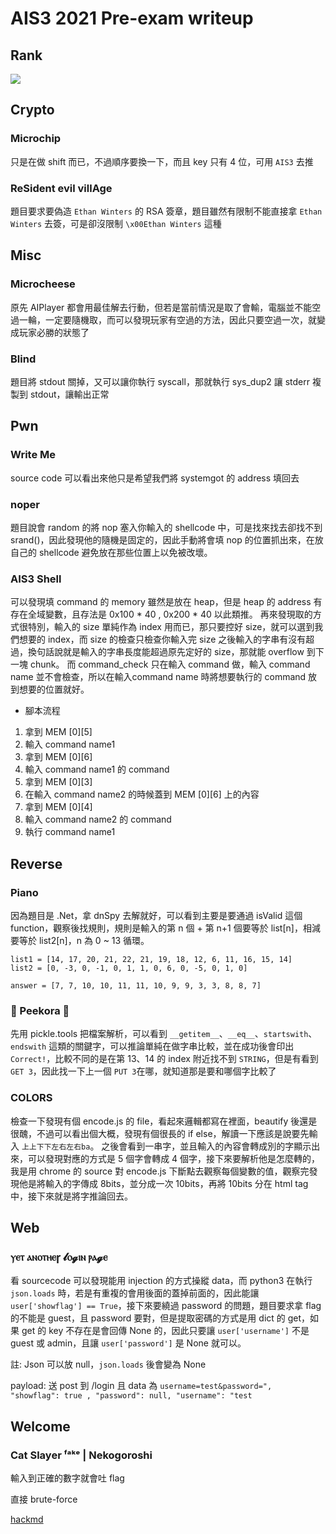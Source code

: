 AIS3 2021 Pre-exam writeup
===

Rank
---

![](https://i.imgur.com/qqY0n5W.png)


Crypto
---

### Microchip
只是在做 shift 而已，不過順序要換一下，而且 key 只有 4 位，可用 `AIS3` 去推


### ReSident evil villAge
題目要求要偽造 `Ethan Winters` 的 RSA 簽章，題目雖然有限制不能直接拿 `Ethan Winters` 去簽，可是卻沒限制 `\x00Ethan Winters` 這種    


Misc
---

### Microcheese
原先 AIPlayer 都會用最佳解去行動，但若是當前情況是取了會輸，電腦並不能空過一輪，一定要隨機取，而可以發現玩家有空過的方法，因此只要空過一次，就變成玩家必勝的狀態了

### Blind
題目將 stdout 關掉，又可以讓你執行 syscall，那就執行 sys_dup2 讓 stderr 複製到 stdout，讓輸出正常


Pwn
---

### Write Me
source code 可以看出來他只是希望我們將 systemgot 的 address 填回去


### noper
題目說會 random 的將 nop 塞入你輸入的 shellcode 中，可是找來找去卻找不到 srand()，因此發現他的隨機是固定的，因此手動將會填 nop 的位置抓出來，在放自己的 shellcode 避免放在那些位置上以免被改壞。


### AIS3 Shell

可以發現填 command 的 memory 雖然是放在 heap，但是 heap 的 address 有存在全域變數，且存法是 0x100 * 40 , 0x200 * 40 以此類推。
再來發現取的方式很特別，輸入的 size 單純作為 index 用而已，那只要控好 size，就可以選到我們想要的 index，而 size 的檢查只檢查你輸入完 size 之後輸入的字串有沒有超過，換句話說就是輸入的字串長度能超過原先定好的 size，那就能 overflow 到下一塊 chunk。
而 command_check 只在輸入 command 做，輸入 command name 並不會檢查，所以在輸入command name 時將想要執行的 command 放到想要的位置就好。


* 腳本流程
1. 拿到 MEM [0][5]
2. 輸入 command name1
3. 拿到 MEM [0][6]
4. 輸入 command name1 的 command
5. 拿到 MEM [0][3]
6. 在輸入 command name2 的時候蓋到 MEM [0][6] 上的內容
7. 拿到 MEM [0][4]
8. 輸入 command name2 的 command
9. 執行 command name1

Reverse
---

### Piano
因為題目是 .Net，拿 dnSpy 去解就好，可以看到主要是要通過 isValid 這個 function，觀察後找規則，規則是輸入的第 n 個 + 第 n+1 個要等於 list[n]，相減要等於 list2[n]，n 為 0 ~ 13 循環。
```
list1 = [14, 17, 20, 21, 22, 21, 19, 18, 12, 6, 11, 16, 15, 14]
list2 = [0, -3, 0, -1, 0, 1, 1, 0, 6, 0, -5, 0, 1, 0]

answer = [7, 7, 10, 10, 11, 11, 10, 9, 9, 3, 3, 8, 8, 7]
```

### 🐰 Peekora 🥒
先用 pickle.tools 把檔案解析，可以看到 `__getitem__`、`__eq__`、`startswith`、`endswith` 這類的關鍵字，可以推論單純在做字串比較，並在成功後會印出 `Correct!`，比較不同的是在第 13、14 的 index 附近找不到 `STRING`，但是有看到 `GET 3`，因此找一下上一個 `PUT 3`在哪，就知道那是要和哪個字比較了


### COLORS
檢查一下發現有個 encode.js 的 file，看起來邏輯都寫在裡面，beautify 後還是很醜，不過可以看出個大概，發現有個很長的 if else，解讀一下應該是說要先輸入 `上上下下左右左右ba`。
之後會看到一串字，並且輸入的內容會轉成別的字顯示出來，可以發現對應的方式是 5 個字會轉成 4 個字，接下來要解析他是怎麼轉的，我是用 chrome 的 source 對 encode.js 下斷點去觀察每個變數的值，觀察完發現他是將輸入的字傳成 8bits，並分成一次 10bits，再將 10bits 分在 html tag 中，接下來就是將字推論回去。


Web
---

### ⲩⲉⲧ ⲁⲛⲟⲧⲏⲉꞅ 𝓵ⲟ𝓰ⲓⲛ ⲣⲁ𝓰ⲉ
看 sourcecode 可以發現能用 injection 的方式操縱 data，而 python3 在執行 `json.loads` 時，若是有重複的會用後面的蓋掉前面的，因此能讓 `user['showflag'] == True`，接下來要繞過 password 的問題，題目要求拿 flag 的不能是 guest，且 password 要對，但是提取密碼的方式是用 dict 的 get，如果 get 的 key 不存在是會回傳 None 的，因此只要讓 `user['username']` 不是 guest 或 admin，且讓 `user['password']` 是 None 就可以。

註: Json 可以放 null，`json.loads` 後會變為 None

payload: 送 post 到 /login 且 data 為 `username=test&password=", "showflag": true , "password": null, "username": "test`

Welcome
---

### Cat Slayer ᶠᵃᵏᵉ | Nekogoroshi

輸入到正確的數字就會吐 flag

直接 brute-force


[hackmd](https://hackmd.io/ZRlWS44VSNerBWF9pbmuig)